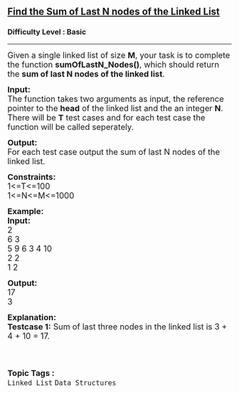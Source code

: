 <h2><a href="https://practice.geeksforgeeks.org/problems/find-the-sum-of-last-n-nodes-of-the-linked-list/1?page=2&difficulty[]=-1&difficulty[]=0&status[]=unsolved&category[]=Arrays&category[]=Strings&category[]=Linked%20List&sortBy=submissions">Find the Sum of Last N nodes of the Linked List</a></h2><h3>Difficulty Level : Basic</h3><hr><div class="problems_problem_content__Xm_eO"><p><span style="font-size:18px">Given a single linked list of size <strong>M</strong>, your task is to complete the function&nbsp;<strong>sumOfLastN_Nodes()</strong>, which should return the <strong>sum of last N nodes of the linked list</strong>.</span></p>

<p><span style="font-size:18px"><strong>Input:</strong><br>
The function takes two arguments as input, the reference pointer to the <strong>head</strong> of the linked list and the an integer <strong>N</strong>.<br>
There will be <strong>T</strong> test cases and for each test case the function will be called seperately.</span></p>

<p><span style="font-size:18px"><strong>Output:</strong><br>
For each test case output the sum of last N nodes of the linked list.</span></p>

<p><span style="font-size:18px"><strong>Constraints:</strong><br>
1&lt;=T&lt;=100<br>
1&lt;=N&lt;=M&lt;=1000</span></p>

<p><span style="font-size:18px"><strong>Example:<br>
Input:</strong><br>
2<br>
6 3<br>
5 9 6 3 4 10<br>
2 2<br>
1 2</span></p>

<p><span style="font-size:18px"><strong>Output:</strong><br>
17<br>
3</span></p>

<p><span style="font-size:18px"><strong>Explanation:<br>
Testcase 1:</strong> Sum of last three nodes in the linked list is 3 + 4 + 10 = 17.</span><br>
&nbsp;</p>
</div><br><p><span style=font-size:18px><strong>Topic Tags : </strong><br><code>Linked List</code>&nbsp;<code>Data Structures</code>&nbsp;
